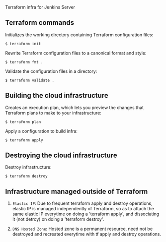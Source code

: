 Terraform infra for Jenkins Server
## Terraform commands

  Initializes the working directory containing Terraform configuration files:

```console
$ terraform init
```

  Rewrite Terraform configuration files to a canonical format and style:

```console
$ terraform fmt .
```

  Validate the configuration files in a directory:

```console
$ terraform validate .
```

## Building the cloud infrastructure

   Creates an execution plan, which lets you preview the changes that Terraform plans to make to your infrastructure:

```console
$ terraform plan
```

   Apply a configuration to build infra:

```console
$ terraform apply
```

## Destroying the cloud infrastructure

   Destroy infrastructure:

```console
$ terraform destroy  
```
## Infrastructure managed outside of Terraform  

1. `Elastic IP`: Due to frequent terraform apply and destroy operations, elastic IP is managed independently of Terraform, so as to attach the same elastic IP everytime on doing a 'terraform apply', and dissociating it (not detroy) on doing a 'terraform destroy'.  

2. `DNS Hosted Zone`: Hosted zone is a permanent resource, need not be destroyed and recreated everytime with tf apply and destroy operations.  